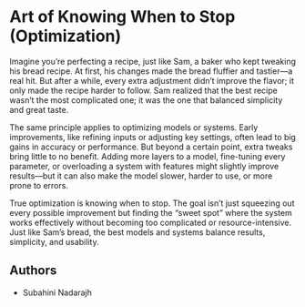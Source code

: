 # Art of Knowing When to Stop (Optimization)

Imagine you’re perfecting a recipe, just like Sam, a baker who kept tweaking his bread recipe. At first, his changes made the bread fluffier and tastier—a real hit. But after a while, every extra adjustment didn’t improve the flavor; it only made the recipe harder to follow. Sam realized that the best recipe wasn’t the most complicated one; it was the one that balanced simplicity and great taste.

The same principle applies to optimizing models or systems. Early improvements, like refining inputs or adjusting key settings, often lead to big gains in accuracy or performance. But beyond a certain point, extra tweaks bring little to no benefit. Adding more layers to a model, fine-tuning every parameter, or overloading a system with features might slightly improve results—but it can also make the model slower, harder to use, or more prone to errors.

True optimization is knowing when to stop. The goal isn’t just squeezing out every possible improvement but finding the “sweet spot” where the system works effectively without becoming too complicated or resource-intensive. Just like Sam’s bread, the best models and systems balance results, simplicity, and usability.



## Authors
- Subahini Nadarajh

